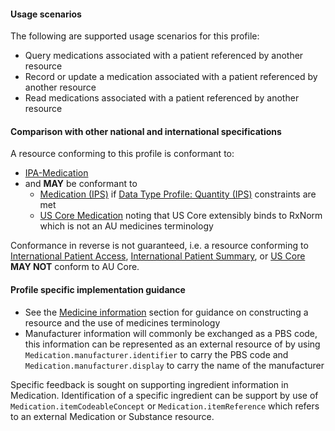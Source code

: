 #### Usage scenarios

The following are supported usage scenarios for this profile:

- Query medications associated with a patient referenced by another resource
- Record or update a medication associated with a patient referenced by another resource
- Read medications associated with a patient referenced by another resource


#### Comparison with other national and international specifications

A resource conforming to this profile is conformant to:
- [IPA-Medication](http://hl7.org/fhir/uv/ipa/StructureDefinition/ipa-medication)
- and **MAY** be conformant to
  - [Medication (IPS)](http://hl7.org/fhir/uv/ips/StructureDefinition/Medication-uv-ips) if [Data Type Profile: Quantity (IPS)](http://hl7.org/fhir/uv/ips/StructureDefinition/Quantity-uv-ips) constraints are met
  - [US Core Medication](http://hl7.org/fhir/us/core/StructureDefinition/us-core-medication) noting that US Core extensibly binds to RxNorm which is not an AU medicines terminology

Conformance in reverse is not guaranteed, i.e. a resource conforming to [International Patient Access](https://build.fhir.org/ig/HL7/fhir-ipa), [International Patient Summary](http://build.fhir.org/ig/HL7/fhir-ips), or [US Core](http://hl7.org/fhir/us/core) **MAY NOT** conform to AU Core.

#### Profile specific implementation guidance
- See the [Medicine information](general-guidance.html#medicine-information) section for guidance on constructing a resource and the use of medicines terminology
- Manufacturer information will commonly be exchanged as a PBS code, this information can be represented as an external resource of by using `Medication.manufacturer.identifier` to carry the PBS code and `Medication.manufacturer.display` to carry the name of the manufacturer 

<p class="stu-note">Specific feedback is sought on supporting ingredient information in Medication. Identification of a specific ingredient can be support by use of <code>Medication.itemCodeableConcept</code> or <code>Medication.itemReference</code> which refers to an external Medication or Substance resource.</p>
